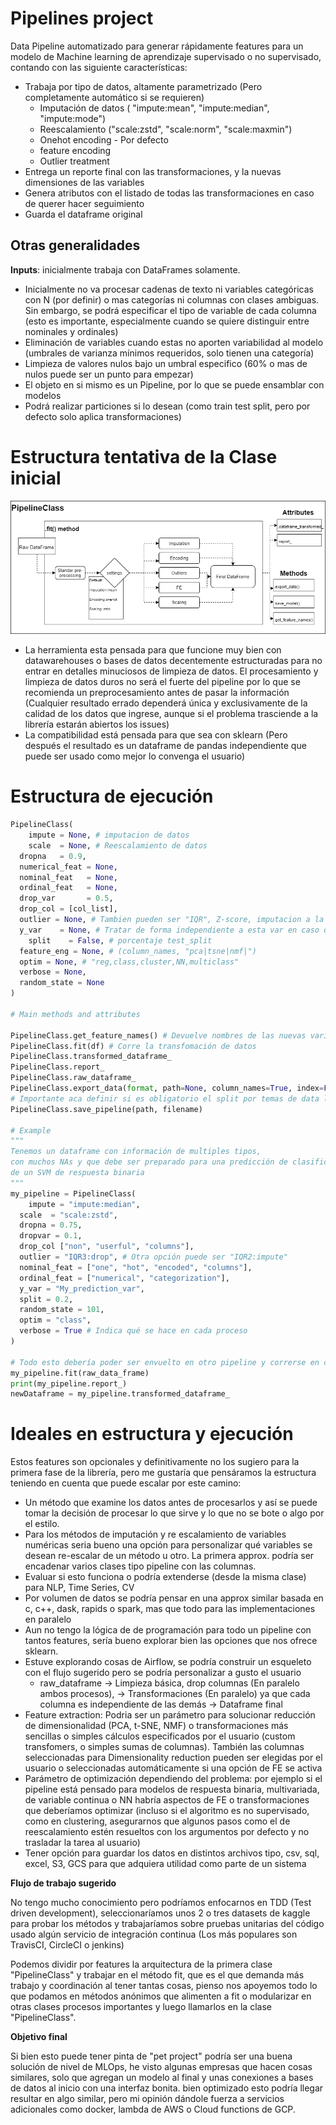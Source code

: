 # Pipelines project

Data Pipeline automatizado para  generar rápidamente features para un modelo de Machine learning de aprendizaje supervisado o no supervisado, contando con las siguiente características:

- Trabaja por tipo de datos, altamente parametrizado (Pero completamente automático si se requieren)
    - Imputación de datos ( "impute:mean", "impute:median", "impute:mode")
    - Reescalamiento ("scale:zstd", "scale:norm", "scale:maxmin")
    - Onehot encoding - Por defecto
    - feature encoding
    - Outlier treatment
- Entrega un reporte final con las transformaciones, y la nuevas dimensiones de las variables
- Genera atributos con el listado de todas las transformaciones en caso de querer hacer seguimiento
- Guarda el dataframe original

## Otras generalidades

**Inputs**: inicialmente trabaja con DataFrames solamente.

- Inicialmente no va procesar cadenas de texto ni  variables categóricas con N (por definir) o mas categorías ni columnas con clases ambiguas. Sin embargo, se podrá especificar el tipo de variable de cada columna (esto es importante, especialmente cuando se quiere distinguir entre nominales y ordinales)
- Eliminación de variables cuando estas no aporten variabilidad al modelo (umbrales de varianza mínimos requeridos, solo tienen una categoría)
- Limpieza de valores nulos bajo un umbral especifico (60% o mas de nulos puede ser un punto para empezar)
- El objeto en si mismo es un Pipeline, por lo que se puede ensamblar con modelos
- Podrá realizar particiones si lo desean (como train test split, pero por defecto solo aplica transformaciones)

# Estructura tentativa de la Clase inicial

![](img/DataPipeline.png)

- La herramienta esta pensada para que funcione muy bien con datawarehouses o bases de datos decentemente estructuradas para no entrar en detalles minuciosos de limpieza de datos. 
El procesamiento y limpieza de datos duros no será el fuerte del pipeline por lo que se recomienda un preprocesamiento antes de pasar la información (Cualquier resultado errado dependerá única y exclusivamente de la calidad de los datos que ingrese, aunque si el problema trasciende a la librería  estarán abiertos los issues)
- La compatibilidad está pensada para que sea con sklearn (Pero después el resultado es un dataframe de pandas independiente que puede ser usado como mejor lo convenga el usuario)

# Estructura de ejecución

```python
PipelineClass(
	impute = None, # imputacion de datos
	scale  = None, # Reescalamiento de datos
  dropna   = 0.9,
  numerical_feat = None,
  nominal_feat   = None,
  ordinal_feat   = None,
  drop_var       = 0.5,
  drop_col = [col_list],
  outlier = None, # Tambien pueden ser "IQR", Z-score, imputacion a la media o cosas por el estio
  y_var    = None, # Tratar de forma independiente a esta var en caso que exista
	split    = False, # porcentaje test_split
  feature_eng = None, # (column_names, "pca|tsne|nmf|")
  optim = None, # "reg,class,cluster,NN,multiclass"
  verbose = None,
  random_state = None
)

# Main methods and attributes

PipelineClass.get_feature_names() # Devuelve nombres de las nuevas variables
PipelineClass.fit(df) # Corre la transfomación de datos
PipelineClass.transformed_dataframe_
PipelineClass.report_
PipelineClass.raw_dataframe_
PipelineClass.export_data(format, path=None, column_names=True, index=False)
# Importante aca definir si es obligatorio el split por temas de data leakage y re utilización del pipeline
PipelineClass.save_pipeline(path, filename) 

# Example
"""
Tenemos un dataframe con información de multiples tipos,
con muchos NAs y que debe ser preparado para una predicción de clasificación
de un SVM de respuesta binaria
"""
my_pipeline = PipelineClass(
	impute = "impute:median",
  scale  = "scale:zstd",
  dropna = 0.75,
  dropvar = 0.1,
  drop_col ["non", "userful", "columns"],
  outlier = "IQR3:drop", # Otra opción puede ser "IQR2:impute" 
  nominal_feat = ["one", "hot", "encoded", "columns"],
  ordinal_feat = ["numerical", "categorization"],
  y_var = "My_prediction_var",
  split = 0.2, 
  random_state = 101,
  optim = "class",
  verbose = True # Indica qué se hace en cada proceso
)

# Todo esto debería poder ser envuelto en otro pipeline y correrse en conjunto con el SVM
my_pipeline.fit(raw_data_frame)
print(my_pipeline.report_)
newDataframe = my_pipeline.transformed_dataframe_

```
# Ideales en estructura y ejecución

Estos features son opcionales y definitivamente no los sugiero para la primera fase de la librería, pero me gustaría que pensáramos la estructura teniendo en cuenta que puede escalar por este camino:

- Un método que examine los datos antes de procesarlos y así se puede tomar la decisión de procesar lo que sirve y lo que no se bote o algo por el estilo.
- Para los métodos de imputación y re escalamiento de variables numéricas seria bueno una opción para personalizar qué variables se desean re-escalar de un método u otro. La primera approx. podría ser encadenar varios clases tipo pipeline con las columnas.
- Evaluar si esto funciona o podría extenderse (desde la misma clase) para NLP, Time Series, CV
- Por volumen de datos se podría pensar en una approx similar basada en c, c++, dask, rapids o spark, mas que todo para las implementaciones en paralelo
- Aun no tengo la lógica de de programación para todo un pipeline con tantos features, sería bueno explorar bien las opciones que nos ofrece sklearn.
- Estuve explorando cosas de Airflow, se podría construir un esqueleto con el flujo sugerido pero se podría personalizar a gusto el usuario
    - raw_dataframe → Limpieza básica, drop columnas (En paralelo ambos procesos), → Transformaciones (En paralelo) ya que cada columna es independiente de las demás → Dataframe final
- Feature extraction: Podria ser un parámetro para solucionar reducción de dimensionalidad (PCA, t-SNE, NMF) o transformaciones más sencillas o simples cálculos especificados por el usuario (custom transfomers, o simples sumas de columnas). También las columnas seleccionadas para Dimensionality reduction pueden ser elegidas por el usuario o seleccionadas automáticamente si una opción de FE se activa
- Parámetro de optimización dependiendo del problema: por ejemplo si el pipeline está pensado para modelos de respuesta binaria, multivariada, de variable continua o NN habría aspectos de FE o transformaciones que deberíamos optimizar (incluso si el algoritmo es no supervisado, como en clustering, asegurarnos que algunos pasos como el de reescalamiento estén resueltos con los argumentos por defecto y no trasladar la tarea al usuario)
- Tener opción para  guardar los datos en distintos archivos tipo, csv, sql, excel, S3, GCS para que adquiera utilidad como parte de un sistema

**Flujo de trabajo sugerido**

No tengo mucho conocimiento pero podríamos enfocarnos en TDD (Test driven development), seleccionaríamos unos 2 o tres datasets de kaggle para probar los métodos y trabajaríamos sobre pruebas unitarias del código usado algún servicio de integración continua (Los más populares son TravisCI, CircleCI o jenkins)

Podemos dividir por features la arquitectura de la primera clase "PipelineClass" y trabajar en el método fit, que es el que demanda más trabajo y coordinación al tener tantas cosas, pienso nos apoyemos todo lo que podamos en métodos anónimos que alimenten a fit o modularizar en otras clases procesos importantes y luego llamarlos en la clase  "PipelineClass".

**Objetivo final**

Si bien esto puede tener pinta de "pet project" podría ser una buena solución de nivel de MLOps, he visto algunas empresas que hacen cosas similares, solo que agregan un modelo al final y unas conexiones a bases de datos al inicio con una interfaz bonita. bien optimizado esto podría llegar resultar en algo similar, pero mi opinión dándole fuerza a servicios adicionales como docker, lambda de AWS o Cloud functions de GCP.
